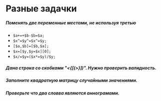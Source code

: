 # Разные задачки

##### Поменять две переменные местами, не используя третью

- `$a+=+$b-$b=$a;`
- `$x^=$y^=$x^=$y;`
- `[$a,$b]=[$b,$a];`
- `$x=[$y,$y=$x][0];`
- `$x/=$y=($x*=$y)/$y;`

##### Дана строка со скобками "<{[(>}])". Нужно проверить валидность.

##### Заполните квадратную матрицу случайными значениями.

##### Проверьте что два словва являются аннограмами.